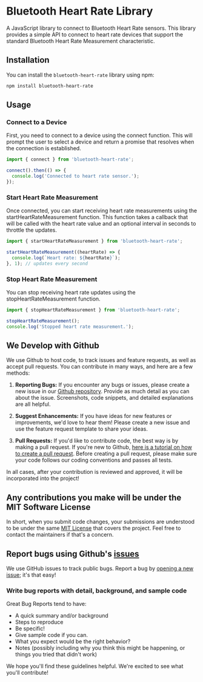 # Bluetooth Heart Rate Library

A JavaScript library to connect to Bluetooth Heart Rate sensors. This library provides a simple API to connect to heart rate devices that support the standard Bluetooth Heart Rate Measurement characteristic.

## Installation

You can install the `bluetooth-heart-rate` library using npm:

```bash
npm install bluetooth-heart-rate
```


## Usage

### Connect to a Device

First, you need to connect to a device using the connect function. This will prompt the user to select a device and return a promise that resolves when the connection is established.

```javascript
import { connect } from 'bluetooth-heart-rate';

connect().then(() => {
  console.log('Connected to heart rate sensor.');
});

```

### Start Heart Rate Measurement
Once connected, you can start receiving heart rate measurements using the startHeartRateMeasurement function. This function takes a callback that will be called with the heart rate value and an optional interval in seconds to throttle the updates.

```javascript
import { startHeartRateMeasurement } from 'bluetooth-heart-rate';

startHeartRateMeasurement((heartRate) => {
  console.log(`Heart rate: ${heartRate}`);
}, 1); // updates every second

```

### Stop Heart Rate Measurement

You can stop receiving heart rate updates using the stopHeartRateMeasurement function.

```javascript
import { stopHeartRateMeasurement } from 'bluetooth-heart-rate';

stopHeartRateMeasurement();
console.log('Stopped heart rate measurement.');
```


## We Develop with Github
We use Github to host code, to track issues and feature requests, as well as accept pull requests. You can contribute in many ways, and here are a few methods:

1. **Reporting Bugs:** If you encounter any bugs or issues, please create a new issue in our [Github repository](https://github.com/josueggh/bluetooth-heart-rate). Provide as much detail as you can about the issue. Screenshots, code snippets, and detailed explanations are all helpful.

2. **Suggest Enhancements:** If you have ideas for new features or improvements, we'd love to hear them! Please create a new issue and use the feature request template to share your ideas.

3. **Pull Requests:** If you'd like to contribute code, the best way is by making a pull request. If you're new to Github, [here is a tutorial on how to create a pull request](https://docs.github.com/en/github/collaborating-with-issues-and-pull-requests/creating-a-pull-request). Before creating a pull request, please make sure your code follows our coding conventions and passes all tests.

In all cases, after your contribution is reviewed and approved, it will be incorporated into the project!

## Any contributions you make will be under the MIT Software License
In short, when you submit code changes, your submissions are understood to be under the same [MIT License](https://choosealicense.com/licenses/mit/) that covers the project. Feel free to contact the maintainers if that's a concern.

## Report bugs using Github's [issues](hhttps://github.com/josueggh/bluetooth-heart-rate/issues)

We use GitHub issues to track public bugs. Report a bug by [opening a new issue](https://github.com/josueggh/bluetooth-heart-rate/issues/new); it's that easy!

### Write bug reports with detail, background, and sample code

Great Bug Reports tend to have:

- A quick summary and/or background
- Steps to reproduce
- Be specific!
- Give sample code if you can.
- What you expect would be the right behavior?
- Notes (possibly including why you think this might be happening, or things you tried that didn't work)

We hope you'll find these guidelines helpful. We're excited to see what you'll contribute!
